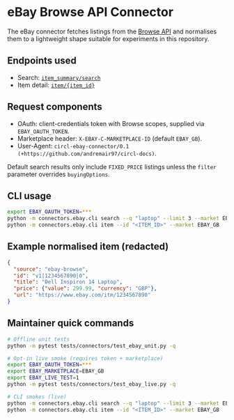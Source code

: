# eBay Browse API Connector

The eBay connector fetches listings from the [Browse API](https://developer.ebay.com/api-docs/buy/browse/overview.html)
and normalises them to a lightweight shape suitable for experiments in this
repository.

## Endpoints used

- Search: [`item_summary/search`](https://developer.ebay.com/api-docs/buy/browse/resources/item_summary/methods/search)
- Item detail: [`item/{item_id}`](https://developer.ebay.com/api-docs/buy/browse/resources/item/methods/getItem)

## Request components

- OAuth: client-credentials token with Browse scopes, supplied via
  `EBAY_OAUTH_TOKEN`.
- Marketplace header: `X-EBAY-C-MARKETPLACE-ID` (default `EBAY_GB`).
- User-Agent: `circl-ebay-connector/0.1 (+https://github.com/andremair97/circl-docs)`.

Default search results only include `FIXED_PRICE` listings unless the `filter`
parameter overrides `buyingOptions`.

## CLI usage

```bash
export EBAY_OAUTH_TOKEN=***
python -m connectors.ebay.cli search --q "laptop" --limit 3 --market EBAY_GB
python -m connectors.ebay.cli item --id "<ITEM_ID>" --market EBAY_GB
```

## Example normalised item (redacted)

```json
{
  "source": "ebay-browse",
  "id": "v1|1234567890|0",
  "title": "Dell Inspiron 14 Laptop",
  "price": {"value": 299.99, "currency": "GBP"},
  "url": "https://www.ebay.com/itm/1234567890"
}
```

## Maintainer quick commands

```bash
# Offline unit tests
python -m pytest tests/connectors/test_ebay_unit.py -q

# Opt-in live smoke (requires token + marketplace)
export EBAY_OAUTH_TOKEN=***
export EBAY_MARKETPLACE=EBAY_GB
export EBAY_LIVE_TEST=1
python -m pytest tests/connectors/test_ebay_live.py -q

# CLI smokes (live)
python -m connectors.ebay.cli search --q "laptop" --limit 3 --market EBAY_GB
python -m connectors.ebay.cli item --id "<ITEM_ID>" --market EBAY_GB
```
